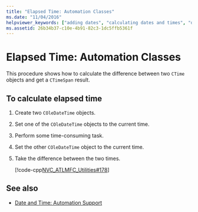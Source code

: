 ```yaml
---
title: "Elapsed Time: Automation Classes"
ms.date: "11/04/2016"
helpviewer_keywords: ["adding dates", "calculating dates and times", "dates, calculating intervals", "elapsed time, calculating in Automation", "Automation classes, elapsed time", "time, elapsed", "intervals, date and time", "calculations, date and time"]
ms.assetid: 26b34b37-c10e-4b91-82c3-1dc5ffb5361f
---
```

# Elapsed Time: Automation Classes

This procedure shows how to calculate the difference between two `CTime` objects and get a `CTimeSpan` result.

## To calculate elapsed time

1. Create two `COleDateTime` objects.

1. Set one of the `COleDateTime` objects to the current time.

1. Perform some time-consuming task.

1. Set the other `COleDateTime` object to the current time.

1. Take the difference between the two times.

   [!code-cpp[NVC_ATLMFC_Utilities#178](../atl-mfc-shared/codesnippet/cpp/elapsed-time-automation-classes_1.cpp)]

## See also

- [Date and Time: Automation Support](../atl-mfc-shared/date-and-time-automation-support.md)
